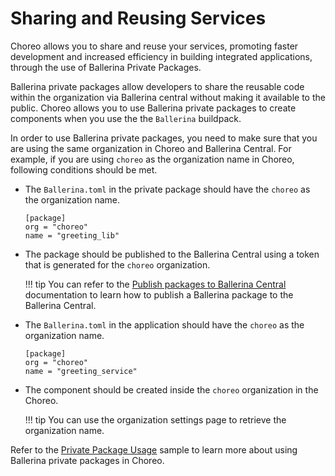 # Sharing and Reusing Services

Choreo allows you to share and reuse your services, promoting faster development and increased efficiency in building integrated applications, through the use of Ballerina Private Packages.

Ballerina private packages allow developers to share the reusable code within the organization via Ballerina central without making it available to the public.
Choreo allows you to use Ballerina private packages to create components when you use the the `Ballerina` buildpack.

In order to use Ballerina private packages, you need to make sure that you are using the same organization in Choreo and Ballerina Central.
For example, if you are using `choreo` as the organization name in Choreo, following conditions should be met. 

- The `Ballerina.toml` in the private package should have the `choreo` as the organization name.
    ```
    [package]
    org = "choreo"
    name = "greeting_lib"
    ```
- The package should be published to the Ballerina Central using a token that is generated for the `choreo` organization.

    !!! tip
        You can refer to the [Publish packages to Ballerina Central](https://ballerina.io/learn/publish-packages-to-ballerina-central/) documentation to learn how to publish a Ballerina package to the Ballerina Central.
    

- The `Ballerina.toml` in the application should have the `choreo` as the organization name.
    ```
    [package]
    org = "choreo"
    name = "greeting_service"
    ```
- The component should be created inside the `choreo` organization in the Choreo.

    !!! tip
        You can use the organization settings page to retrieve the organization name.



Refer to the [Private Package Usage](https://github.com/wso2/choreo-sample-apps/tree/main/ballerina/private-package-usage) sample to learn more about using Ballerina private packages in Choreo.
